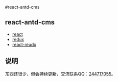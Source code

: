 #react-antd-cms 

## react-antd-cms

- [react](#react)
- [redux](#redux)
- [react-reudx](#react-redux)


## 说明
  东西还很少，但会持续更新，交流联系QQ：[244717055](#react)。